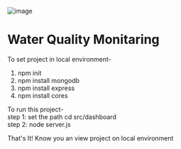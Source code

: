 ![image](https://github.com/sarthu210/Water_Quality_Monitoring_Hackathon/assets/94531691/11c34443-a293-418d-926d-27f1192272c1)<h1>Water Quality Monitaring</h1>



To set project in local environment-</br>
<ol>
  <li>
    npm init
  </li>
  <li>
     npm install mongodb
  </li>
  <li>
    npm install express
  </li>
  <li>
        npm install cores
  </li>
</ol>


To run this project-</br>
step 1: set the path cd src/dashboard </br>
step 2: node server.js

That's It! Know you an view project on local environment 
